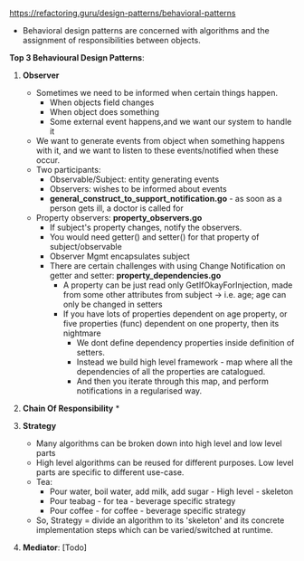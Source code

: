 https://refactoring.guru/design-patterns/behavioral-patterns
* Behavioral design patterns are concerned with algorithms and the assignment of responsibilities between objects.

**Top 3 Behavioural Design Patterns**:
1. **Observer**
    * Sometimes we need to be informed when certain things happen.
      * When objects field changes
      * When object does something
      * Some external event happens,and we want our system to handle it
    * We want to generate events from object when something happens with it, and we want to listen to these events/notified when these occur.
    * Two participants:
      * Observable/Subject: entity generating events
      * Observers: wishes to be informed about events
      * **general_construct_to_support_notification.go** - as soon as a person gets ill, a doctor is called for
    * Property observers: **property_observers.go**
      * If subject's property changes, notify the observers.
      * You would need getter() and setter() for that property of subject/observable
      * Observer Mgmt encapsulates subject
      * There are certain challenges with using Change Notification on getter and setter: **property_dependencies.go**
        * A property can be just read only GetIfOkayForInjection, made from some other attributes from subject -> i.e. age; age can only be changed in setters
        * If you have lots of properties dependent on age property, or five properties (func) dependent on one property, then its nightmare
          * We dont define dependency properties inside definition of setters.
          * Instead we build high level framework - map where all the dependencies of all the properties are catalogued.
          * And then you iterate through this map, and perform notifications in a regularised way.
        
2. **Chain Of Responsibility**
    * 
3. **Strategy**
   * Many algorithms can be broken down into high level and low level parts
   * High level algorithms can be reused for different purposes. Low level parts are specific to different use-case.
   * Tea:
     * Pour water, boil water, add milk, add sugar - High level - skeleton
     * Pour teabag - for tea - beverage specific strategy
     * Pour coffee - for coffee - beverage specific strategy
   * So, Strategy = divide an algorithm to its 'skeleton' and its concrete implementation steps which can be varied/switched at runtime.
   
4. **Mediator**: [Todo]



